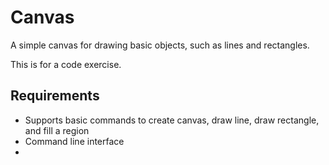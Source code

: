 # Canvas
A simple canvas for drawing basic objects, such as lines and rectangles.

This is for a code exercise.

## Requirements

* Supports basic commands to create canvas, draw line, draw rectangle, and fill a region
* Command line interface
* 


